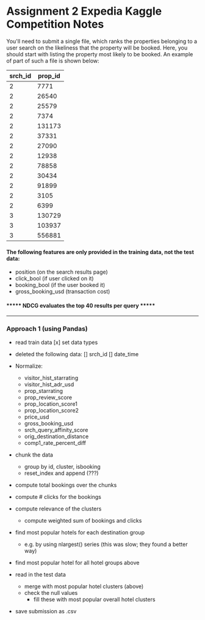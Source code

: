 # Assignment 2 Expedia Kaggle Competition Notes

You'll need to submit a single file, which ranks the properties belonging to a user search on the likeliness that the property will be booked. Here, you should start with listing the property most likely to be booked. An example of part of such a file is shown below:

| srch_id  |  prop_id | 
|----------|----------| 
| 2        |  7771    | 
| 2        |  26540   | 
| 2        |  25579   | 
| 2        |  7374    | 
| 2        |  131173  | 
| 2        |  37331   | 
| 2        |  27090   | 
| 2        |  12938   | 
| 2        |  78858   | 
| 2        |  30434   | 
| 2        |  91899   | 
| 2        |  3105    | 
| 2        |  6399    | 
| 3        |  130729  | 
| 3        |  103937  | 
| 3        |  556881  |  

#### The following features are only provided in the training data, not the test data:

- position (on the search results page)
- click_bool (if user clicked on it)
- booking_bool (if the user booked it)
- gross_booking_usd (transaction cost)

#### ***** NDCG evaluates the top 40 results per query *****

---

### Approach 1 (using Pandas)
- read train data
   [x] set data types
   
- deleted the following data:
   [] srch_id
   [] date_time
   
   
- Normalize:
   - visitor_hist_starrating
   - visitor_hist_adr_usd
   - prop_starrating
   - prop_review_score
   - prop_location_score1
   - prop_location_score2
   - price_usd
   - gross_booking_usd
   - srch_query_affinity_score
   - orig_destination_distance
   - comp1_rate_percent_diff

- chunk the data
   - group by id, cluster, isbooking
   - reset_index and append (???)

- compute total bookings over the chunks
- compute # clicks for the bookings
- compute relevance of the clusters
   - compute weighted sum of bookings and clicks

- find most popular hotels for each destination group
   - e.g. by using nlargest() series (this was slow; they found a better way)

- find most popular hotel for all hotel groups above

- read in the test data
   - merge with most popular hotel clusters (above)
   - check the null values
      - fill these with most popular overall hotel clusters

- save submission as .csv

